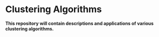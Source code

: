 # Clustering Algorithms
**This repository will contain descriptions and applications of various clustering algorithms.**
